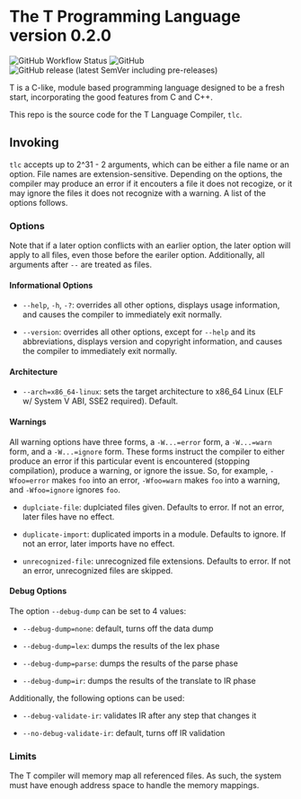 # The T Programming Language version 0.2.0

![GitHub Workflow Status](https://img.shields.io/github/workflow/status/JustinHuPrime/TCompiler/Unit%20Tests)
![GitHub](https://img.shields.io/github/license/JustinHuPrime/TCompiler)
![GitHub release (latest SemVer including pre-releases)](https://img.shields.io/github/v/release/JustinHuPrime/TCompiler?include_prereleases)
<!-- Github issues and pr status goes here once we shift to that workflow -->

T is a C-like, module based programming language designed to be a fresh start, incorporating the good features from C and C++.

This repo is the source code for the T Language Compiler, `tlc`.

## Invoking

`tlc` accepts up to 2^31 - 2 arguments, which can be either a file name or an option. File names are extension-sensitive. Depending on the options, the compiler may produce an error if it encouters a file it does not recogize, or it may ignore the files it does not recognize with a warning. A list of the options follows.

### Options

Note that if a later option conflicts with an earlier option, the later option will apply to all files, even those before the eariler option. Additionally, all arguments after `--` are treated as files.

#### Informational Options

* `--help`, `-h`, `-?`: overrides all other options, displays usage information, and causes the compiler to immediately exit normally.

* `--version`: overrides all other options, except for `--help` and its abbreviations, displays version and copyright information, and causes the compiler to immediately exit normally.

#### Architecture

* `--arch=x86_64-linux`: sets the target architecture to x86_64 Linux (ELF w/ System V ABI, SSE2 required). Default.

<!-- #### Code Generation

* `-fPDC`: generate fixed-position code. Default.

* `-fPIE`: generate position independent code suitable for relocatable executable use.

* `-fPIC`: generate position independent code suitable for shared library or relocatable executable use. -->

#### Warnings

All warning options have three forms, a `-W...=error` form, a `-W...=warn` form, and a `-W...=ignore` form. These forms instruct the compiler to either produce an error if this particular event is encountered (stopping compilation), produce a warning, or ignore the issue. So, for example, `-Wfoo=error` makes `foo` into an error, `-Wfoo=warn` makes `foo` into a warning, and `-Wfoo=ignore` ignores `foo`.

<!-- * `const-return`: a function's declared return type is explicitly declared as constant. Defaults to warn. -->

<!-- * `duplicate-decl-specifier`: a data type has const or volatile applied to the same thing more than once. Defaults to warn. -->

* `duplciate-file`: duplciated files given. Defaults to error. If not an error, later files have no effect.

* `duplicate-import`: duplicated imports in a module. Defaults to ignore. If not an error, later imports have no effect.

<!-- * `reseved-id`: something is defined using an id starting with two underscores (a reserved id). Defaults to error. -->

<!-- * `void-return`: returning void in a non-void function. Defaults to error. May not be an error if inline assembly is used to setup the return value. -->

<!-- * `unreachable`: unreachable statements detected. Defaults to warn. -->

* `unrecognized-file`: unrecognized file extensions. Defaults to error. If not an error, unrecognized files are skipped.

#### Debug Options

The option `--debug-dump` can be set to 4 values:

* `--debug-dump=none`: default, turns off the data dump

* `--debug-dump=lex`: dumps the results of the lex phase

* `--debug-dump=parse`: dumps the results of the parse phase

* `--debug-dump=ir`: dumps the results of the translate to IR phase

Additionally, the following options can be used:

* `--debug-validate-ir`: validates IR after any step that changes it

* `--no-debug-validate-ir`: default, turns off IR validation

<!-- * `--debug-dump=asm-1`: dumps the results of phase one assembly translation (note that phases are architecture specific)

  * In `x86_64`, phase one is initial instruction selection. -->

<!-- * `--debug-dump=asm-2`: dumps the results of phase two assembly translation (note that phases are architecture specific)

  * In `x86_64`, phase two is register allocation. -->

### Limits

The T compiler will memory map all referenced files. As such, the system must have enough address space to handle the memory mappings.
